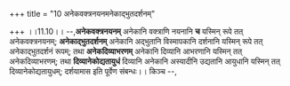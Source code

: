 +++
title = "10 अनेकवक्त्रनयनमनेकाद्भुतदर्शनम्"

+++
।।11.10।। --,**अनेकवक्त्रनयनम्** अनेकानि वक्त्राणि नयनानि **च** यस्मिन्
रूपे तत् अनेकवक्त्रनयनम्; **अनेकाद्भुतदर्शनम्** अनेकानि अद्भुतानि
विस्मापकानि दर्शनानि यस्मिन् रूपे तत् अनेकाद्भुतदर्शनं रूपम्; तथा
**अनेकदिव्याभरणम्** अनेकानि दिव्यानि आभरणानि यस्मिन् तत्
अनेकदिव्याभरणम्; तथा **दिव्यानेकोद्यतायुधं** दिव्यानि अनेकानि अस्यादीनि
उद्यतानि आयुधानि यस्मिन् तत् दिव्यानेकोद्यतायुधम्; दर्शयामास इति पूर्वेण
संबन्धः।। किञ्च --,
